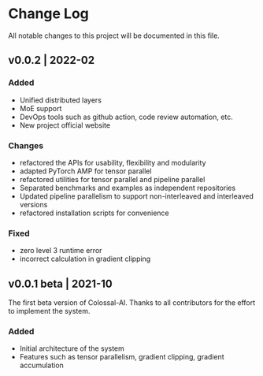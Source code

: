# Change Log

All notable changes to this project will be documented in this file.

## v0.0.2 | 2022-02

### Added

- Unified distributed layers
- MoE support
- DevOps tools such as github action, code review automation, etc.
- New project official website

### Changes

- refactored the APIs for usability, flexibility and modularity
- adapted PyTorch AMP for tensor parallel
- refactored utilities for tensor parallel and pipeline parallel
- Separated benchmarks and examples as independent repositories
- Updated pipeline parallelism to support non-interleaved and interleaved versions
- refactored installation scripts for convenience

### Fixed

- zero level 3 runtime error
- incorrect calculation in gradient clipping


## v0.0.1 beta | 2021-10

The first beta version of Colossal-AI. Thanks to all contributors for the effort to implement the system.

### Added

- Initial architecture of the system
- Features such as tensor parallelism, gradient clipping, gradient accumulation
